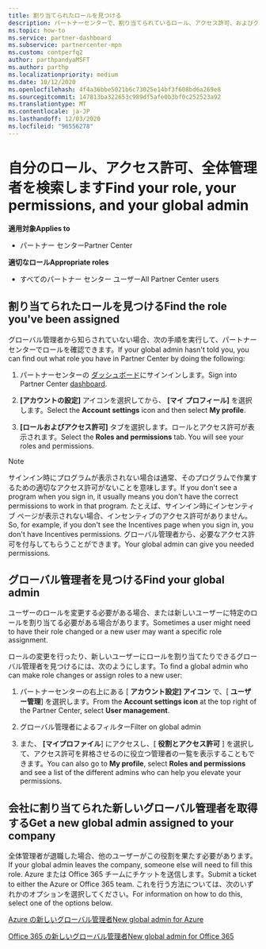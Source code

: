 ```yaml
---
title: 割り当てられたロールを見つける
description: パートナーセンターで、割り当てられているロール、アクセス許可、およびグローバル管理者を検索する方法について説明します。
ms.topic: how-to
ms.service: partner-dashboard
ms.subservice: partnercenter-mpn
ms.custom: contperfq2
author: parthpandyaMSFT
ms.author: parthp
ms.localizationpriority: medium
ms.date: 10/12/2020
ms.openlocfilehash: 4f4a36bbe5021b6c73025e14bf3f608bd6a269e8
ms.sourcegitcommit: 147813ba322653c989df5afe0b3bf0c252523a92
ms.translationtype: MT
ms.contentlocale: ja-JP
ms.lasthandoff: 12/03/2020
ms.locfileid: "96556278"
---
```

# <a name="find-your-role-your-permissions-and-your-global-admin"></a><span data-ttu-id="3bb57-103">自分のロール、アクセス許可、全体管理者を検索します</span><span class="sxs-lookup"><span data-stu-id="3bb57-103">Find your role, your permissions, and your global admin</span></span>

<span data-ttu-id="3bb57-104">**適用対象**</span><span class="sxs-lookup"><span data-stu-id="3bb57-104">**Applies to**</span></span>
- <span data-ttu-id="3bb57-105">パートナー センター</span><span class="sxs-lookup"><span data-stu-id="3bb57-105">Partner Center</span></span>

<span data-ttu-id="3bb57-106">**適切なロール**</span><span class="sxs-lookup"><span data-stu-id="3bb57-106">**Appropriate roles**</span></span>

- <span data-ttu-id="3bb57-107">すべてのパートナー センター ユーザー</span><span class="sxs-lookup"><span data-stu-id="3bb57-107">All Partner Center users</span></span>

## <a name="find-the-role-youve-been-assigned"></a><span data-ttu-id="3bb57-108">割り当てられたロールを見つける</span><span class="sxs-lookup"><span data-stu-id="3bb57-108">Find the role you've been assigned</span></span>

<span data-ttu-id="3bb57-109">グローバル管理者から知らされていない場合、次の手順を実行して、パートナー センターでロールを確認できます。</span><span class="sxs-lookup"><span data-stu-id="3bb57-109">If your global admin hasn't told you, you can find out what role you have in Partner Center by doing the following:</span></span>

1. <span data-ttu-id="3bb57-110">パートナーセンターの [ダッシュボード](https://partner.microsoft.com/dashboard/home)にサインインします。</span><span class="sxs-lookup"><span data-stu-id="3bb57-110">Sign into Partner Center [dashboard](https://partner.microsoft.com/dashboard/home).</span></span>

1. <span data-ttu-id="3bb57-111">**[アカウントの設定]** アイコンを選択してから、 **[マイ プロフィール]** を選択します。</span><span class="sxs-lookup"><span data-stu-id="3bb57-111">Select the **Account settings** icon and then select **My profile**.</span></span>
 
1. <span data-ttu-id="3bb57-112">**[ロールおよびアクセス許可]** タブを選択します。ロールとアクセス許可が表示されます。</span><span class="sxs-lookup"><span data-stu-id="3bb57-112">Select the **Roles and permissions** tab. You will see your roles and permissions.</span></span>
 
>[!Note]
><span data-ttu-id="3bb57-113">サインイン時にプログラムが表示されない場合は通常、そのプログラムで作業するための適切なアクセス許可がないことを意味します。</span><span class="sxs-lookup"><span data-stu-id="3bb57-113">If you don't see a program when you sign in, it usually means you don't have the correct permissions to work in that program.</span></span> <span data-ttu-id="3bb57-114">たとえば、サインイン時にインセンティブ ページが表示されない場合、インセンティブのアクセス許可がありません。</span><span class="sxs-lookup"><span data-stu-id="3bb57-114">So, for example, if you don't see the Incentives page when you sign in, you don't have Incentives permissions.</span></span> <span data-ttu-id="3bb57-115">グローバル管理者から、必要なアクセス許可を付与してもらうことができます。</span><span class="sxs-lookup"><span data-stu-id="3bb57-115">Your global admin can give you needed permissions.</span></span>

## <a name="find-your-global-admin"></a><span data-ttu-id="3bb57-116">グローバル管理者を見つける</span><span class="sxs-lookup"><span data-stu-id="3bb57-116">Find your global admin</span></span>

<span data-ttu-id="3bb57-117">ユーザーのロールを変更する必要がある場合、または新しいユーザーに特定のロールを割り当てる必要がある場合があります。</span><span class="sxs-lookup"><span data-stu-id="3bb57-117">Sometimes a user might need to have their role changed or a new user may want a specific role assignment.</span></span>

<span data-ttu-id="3bb57-118">ロールの変更を行ったり、新しいユーザーにロールを割り当てたりできるグローバル管理者を見つけるには、次のようにします。</span><span class="sxs-lookup"><span data-stu-id="3bb57-118">To find a global admin who can make role changes or assign roles to a new user:</span></span> 

1. <span data-ttu-id="3bb57-119">パートナーセンターの右上にある [ **アカウント設定] アイコン** で、[ **ユーザー管理**] を選択します。</span><span class="sxs-lookup"><span data-stu-id="3bb57-119">From the **Account settings icon** at the top right of the Partner Center, select **User management**.</span></span>

1. <span data-ttu-id="3bb57-120">グローバル管理者によるフィルター</span><span class="sxs-lookup"><span data-stu-id="3bb57-120">Filter on global admin</span></span>

1. <span data-ttu-id="3bb57-121">また、 **[マイプロファイル**] にアクセスし、[ **役割とアクセス許可** ] を選択して、アクセス許可を昇格させるのに役立つ管理者の一覧を表示することもできます。</span><span class="sxs-lookup"><span data-stu-id="3bb57-121">You can also go to **My profile**, select **Roles and permissions** and see a list of the different admins who can help you elevate your permissions.</span></span> 


## <a name="get-a-new-global-admin-assigned-to-your-company"></a><span data-ttu-id="3bb57-122">会社に割り当てられた新しいグローバル管理者を取得する</span><span class="sxs-lookup"><span data-stu-id="3bb57-122">Get a new global admin assigned to your company</span></span>

<span data-ttu-id="3bb57-123">全体管理者が退職した場合、他のユーザーがこの役割を果たす必要があります。</span><span class="sxs-lookup"><span data-stu-id="3bb57-123">If your global admin leaves the company, someone else will need to fill this role.</span></span> <span data-ttu-id="3bb57-124">Azure または Office 365 チームにチケットを送信します。</span><span class="sxs-lookup"><span data-stu-id="3bb57-124">Submit a ticket to either the Azure or Office 365 team.</span></span> <span data-ttu-id="3bb57-125">これを行う方法については、次のいずれかのオプションを選択してください。</span><span class="sxs-lookup"><span data-stu-id="3bb57-125">For information on how to do this, select one of the options below.</span></span>

[<span data-ttu-id="3bb57-126">Azure の新しいグローバル管理者</span><span class="sxs-lookup"><span data-stu-id="3bb57-126">New global admin for Azure</span></span>](https://support.microsoft.com/help/4505981/what-to-do-if-the-only-admin-for-your-mpn-program-has-left-the-company)

[<span data-ttu-id="3bb57-127">Office 365 の新しいグローバル管理者</span><span class="sxs-lookup"><span data-stu-id="3bb57-127">New global admin for Office 365</span></span>](https://admin.microsoft.com/)

